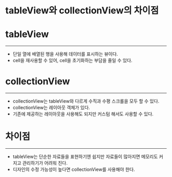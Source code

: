 # tableView와 collectionView의 차이점

# tableView

---

- 단일 열에 배열된 행을 사용해 데이터를 표시하는 뷰이다.
- cell을 재사용할 수 있어, cell을 초기화하는 부담을 줄일 수 있다.

# collectionView

---

- collectionView는 tableView와 다르게 수직과 수평 스크롤을 모두 할 수 있다.
- collectionView는 레이아웃 객체가 있다.
- 기존에 제공하는 레이아웃을 사용해도 되지만 커스텀 해서도 사용할 수 있다.

# 차이점

---

- tableView는 단순한 자료들을 표현하기엔 쉽지만 자료들이 많아지면 메모리도 커지고 관리하기가 어려워 진다.
- 디자인의 수정 가능성이 높다면 collectionView를 사용해야 한다.